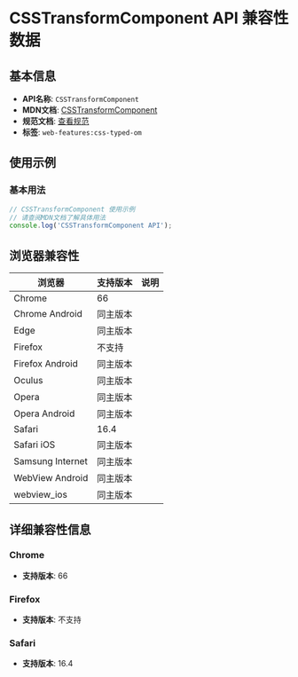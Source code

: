 # CSSTransformComponent API 兼容性数据

## 基本信息

- **API名称**: `CSSTransformComponent`
- **MDN文档**: [CSSTransformComponent](https://developer.mozilla.org/docs/Web/API/CSSTransformComponent)
- **规范文档**: [查看规范](https://drafts.css-houdini.org/css-typed-om/#csstransformcomponent)
- **标签**: `web-features:css-typed-om`

## 使用示例

### 基本用法

```javascript
// CSSTransformComponent 使用示例
// 请查阅MDN文档了解具体用法
console.log('CSSTransformComponent API');
```

## 浏览器兼容性

| 浏览器 | 支持版本 | 说明 |
|--------|----------|------|
| Chrome | 66 |  |
| Chrome Android | 同主版本 |  |
| Edge | 同主版本 |  |
| Firefox | 不支持 |  |
| Firefox Android | 同主版本 |  |
| Oculus | 同主版本 |  |
| Opera | 同主版本 |  |
| Opera Android | 同主版本 |  |
| Safari | 16.4 |  |
| Safari iOS | 同主版本 |  |
| Samsung Internet | 同主版本 |  |
| WebView Android | 同主版本 |  |
| webview_ios | 同主版本 |  |

## 详细兼容性信息

### Chrome

- **支持版本**: 66

### Firefox

- **支持版本**: 不支持

### Safari

- **支持版本**: 16.4

